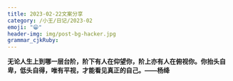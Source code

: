 ```yaml
---
title: 2023-02-22文案分享 
category: /小王/日记/2023-02
emoji: "😁"
header-img: img/post-bg-hacker.jpg
grammar_cjkRuby:
---
```

**无论人生上到哪一层台阶，阶下有人在仰望你，阶上亦有人在俯视你。你抬头自卑，低头自得，唯有平视，才能看见真正的自己。——杨绛**

